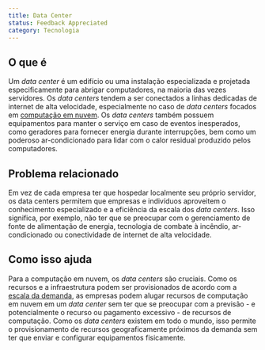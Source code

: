 ```yaml
---
title: Data Center
status: Feedback Appreciated
category: Tecnologia
---
```


## O que é

Um *data center* é um edifício ou uma instalação especializada e projetada especificamente para abrigar computadores, na maioria das vezes servidores. Os *data centers* tendem a ser conectados a linhas dedicadas de internet de alta velocidade, especialmente no caso de *data centers* focados em [computação em nuvem](/cloud_computing/). Os *data centers* também possuem equipamentos para manter o serviço em caso de eventos inesperados, como geradores para fornecer energia durante interrupções, bem como um poderoso ar-condicionado para lidar com o calor residual produzido pelos computadores.

## Problema relacionado

Em vez de cada empresa ter que hospedar localmente seu próprio servidor, os data centers permitem que empresas e indivíduos aproveitem o conhecimento especializado e a eficiência da escala dos *data centers*. Isso significa, por exemplo, não ter que se preocupar com o gerenciamento de fonte de alimentação de energia, tecnologia de combate à incêndio, ar-condicionado ou conectividade de internet de alta velocidade.

## Como isso ajuda

Para a computação em nuvem, os *data centers* são cruciais. Como os recursos e a infraestrutura podem ser provisionados de acordo com a [escala da demanda](/scalability/), as empresas podem alugar recursos de computação em nuvem em um *data center* sem ter que se preocupar com a previsão - e potencialmente o recurso ou pagamento excessivo - de recursos de computação. Como os *data centers* existem em todo o mundo, isso permite o provisionamento de recursos geograficamente próximos da demanda sem ter que enviar e configurar equipamentos fisicamente.
